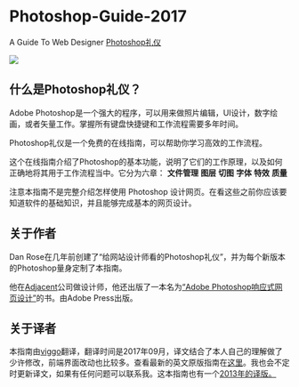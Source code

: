 # Photoshop-Guide-2017

A Guide To Web Designer  <a href="http://viggoz.com/photoshopetiquette">Photoshop礼仪</a>

![](http://7xnb6x.com1.z0.glb.clouddn.com/image/ps/Photoshop-Guide-2017.png)

<div class="content">
                                <h2>什么是Photoshop礼仪？</h2>
                                <p>Adobe Photoshop是一个强大的程序，可以用来做照片编辑，UI设计，数字绘画，或者矢量工作。掌握所有键盘快捷键和工作流程需要多年时间。</p>
                                <p>Photoshop礼仪是一个免费的在线指南，可以帮助你学习高效的工作流程。</p>
                                <p>这个在线指南介绍了Photoshop的基本功能，说明了它们的工作原理，以及如何正确地将其用于工作流程当中。它分为六章： <strong>文件管理</strong> <strong>图层</strong> <strong>切图</strong> <strong>字体</strong> <strong>特效</strong> <strong>质量</strong></p>
                                <p>注意本指南不是完整介绍怎样使用 Photoshop 设计网页。在看这些之前你应该要知道软件的基础知识，并且能够完成基本的网页设计。</p>
                            </div>
                        </div>
                        <div class="content-container content-text odd first">
                            <div class="content">
                                <h2>关于作者</h2>
                                <p>Dan Rose在几年前创建了“给网站设计师看的Photoshop礼仪”，并为每个新版本的Photoshop量身定制了本指南。</p>
                                <p>他在<a href="http://weareadjacent.com/" target="_blank">Adjacent</a>公司做设计师，他还出版了一本名为<a href="http://www.adobepress.com/store/responsive-web-design-with-adobe-photoshop-9780134035635" target="_blank">“Adobe Photoshop响应式网页设计”</a>的书。由Adobe Press出版。</p>
                            </div>
                        </div>
                        <div class="content-container content-text even last">
                            <div class="content">
                                <h2>关于译者</h2>
                                <p>本指南由<a href="http://viggoz.com" target="_blank">viggo</a>翻译，翻译时间是2017年09月，译文结合了本人自己的理解做了少许修改，前端界面改动也比较多。查看最新的英文原版指南在<a href="http://photoshopetiquette.com/">这里</a>。我也会不定时更新译文，如果有任何问题可以联系我。这本指南也有一个<a href="http://hao.uisdc.com/ps/">2013年的译版。</a></p>

